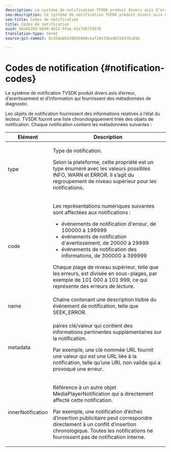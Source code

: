 ```yaml
---
description: Le système de notification TVSDK produit divers avis d’erreur, d’avertissement et d’information qui fournissent des métadonnées de diagnostic.
seo-description: Le système de notification TVSDK produit divers avis d’erreur, d’avertissement et d’information qui fournissent des métadonnées de diagnostic.
seo-title: Codes de notification
title: Codes de notification
uuid: 6babb203-b6d4-4b11-9fae-41e7db7fd570
translation-type: tm+mt
source-git-commit: bc35da8b258056809ceaf18e33bed631047bc81b

---
```



# Codes de notification {#notification-codes}

Le système de notification TVSDK produit divers avis d’erreur, d’avertissement et d’information qui fournissent des métadonnées de diagnostic.

Les objets de notification fournissent des informations relatives à l’état du lecteur. TVSDK fournit une liste chronologiquement triée des objets de notification. Chaque notification contient les métadonnées suivantes :

<table frame="all" colsep="1" rowsep="1" id="table_1A32EFFE1834438D8261886EC9D7250D"> 
 <thead> 
  <tr rowsep="1"> 
   <th colname="1" class="entry"><b> Elément</b></th> 
   <th colname="2" class="entry"><b> Description</b></th> 
  </tr> 
 </thead>
 <tbody> 
  <tr rowsep="1"> 
   <td colname="1"><span class="codeph"> type</span> </td> 
   <td colname="2"> <p>Type de notification. </p> <p>Selon la plateforme, cette propriété est un type énuméré avec les valeurs possibles INFO, WARN et ERROR. Il s’agit du regroupement de niveau supérieur pour les notifications. </p> </td> 
  </tr> 
  <tr rowsep="1"> 
   <td colname="1"> <span class="codeph"> code</span> </td> 
   <td colname="2"> <p>Les représentations numériques suivantes sont affectées aux notifications : 
     <ul id="ul_A86BF89D6B3B410E81FAD718D3C4A9F0"> 
      <li id="li_8180972D704C40098723734DD4B45643">événements de notification d'erreur, de 100000 à 199999 </li> 
      <li id="li_0EC29EA5F0034E5EBFEF8E68A6498D39">événements de notification d'avertissement, de 20000 à 29999 </li> 
      <li id="li_189A53D3D7EF4960A521AB04D00DCF70">événements de notification des informations, de 300000 à 399999 </li> 
     </ul> </p> <p>Chaque plage de niveau supérieur, telle que les erreurs, est divisée en sous-plages, par exemple de 101 000 à 101 999, ce qui représente des erreurs de lecture. </p> </td> 
  </tr> 
  <tr rowsep="1"> 
   <td colname="1"><span class="codeph"> name</span> </td> 
   <td colname="2">Chaîne contenant une description lisible du événement de notification, telle que <span class="codeph"> SEEK_ERROR</span>. </td> 
  </tr> 
  <tr rowsep="1"> 
   <td colname="1"><span class="codeph"> metadata</span> </td> 
   <td colname="2"> <p>paires clé/valeur qui contient des informations pertinentes supplémentaires sur la notification. </p> <p>Par exemple, une clé nommée <span class="codeph"> URL</span> fournit une valeur qui est une URL liée à la notification, telle qu’une URL non valide qui a provoqué une erreur. </p> </td> 
  </tr> 
  <tr rowsep="0"> 
   <td colname="1"><span class="codeph"> innerNotification</span> </td> 
   <td colname="2"> <p>Référence à un autre objet <span class="codeph"> MediaPlayerNotification</span> qui a directement affecté cette notification. </p> <p>Par exemple, une notification d’échec d’insertion publicitaire peut correspondre directement à un conflit d’insertion chronologique. Toutes les notifications ne fournissent pas de notification interne. </p> </td> 
  </tr> 
 </tbody> 
</table>